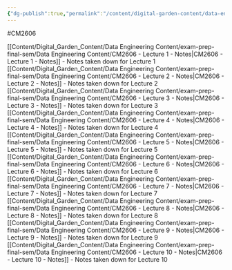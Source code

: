 ```yaml
---
{"dg-publish":true,"permalink":"/content/digital-garden-content/data-engineering-content/exam-prep-final-sem/data-engineering-notes-content-exam-prep/","updated":"2025-04-17T14:03:55.465+05:30"}
---
```


#CM2606 

[[Content/Digital_Garden_Content/Data Engineering Content/exam-prep-final-sem/Data Engineering Content/CM2606 - Lecture 1 - Notes\|CM2606 - Lecture 1 - Notes]] - Notes taken down for Lecture 1
[[Content/Digital_Garden_Content/Data Engineering Content/exam-prep-final-sem/Data Engineering Content/CM2606 - Lecture 2 - Notes\|CM2606 - Lecture 2 - Notes]] - Notes taken down for Lecture 2
[[Content/Digital_Garden_Content/Data Engineering Content/exam-prep-final-sem/Data Engineering Content/CM2606 - Lecture 3 - Notes\|CM2606 - Lecture 3 - Notes]] - Notes taken down for Lecture 3
[[Content/Digital_Garden_Content/Data Engineering Content/exam-prep-final-sem/Data Engineering Content/CM2606 - Lecture 4 - Notes\|CM2606 - Lecture 4 - Notes]] - Notes taken down for Lecture 4
[[Content/Digital_Garden_Content/Data Engineering Content/exam-prep-final-sem/Data Engineering Content/CM2606 - Lecture 5 - Notes\|CM2606 - Lecture 5 - Notes]] - Notes taken down for Lecture 5
[[Content/Digital_Garden_Content/Data Engineering Content/exam-prep-final-sem/Data Engineering Content/CM2606 - Lecture 6 - Notes\|CM2606 - Lecture 6 - Notes]] - Notes taken down for Lecture 6
[[Content/Digital_Garden_Content/Data Engineering Content/exam-prep-final-sem/Data Engineering Content/CM2606 - Lecture 7 - Notes\|CM2606 - Lecture 7 - Notes]] - Notes taken down for Lecture 7
[[Content/Digital_Garden_Content/Data Engineering Content/exam-prep-final-sem/Data Engineering Content/CM2606 - Lecture 8 - Notes\|CM2606 - Lecture 8 - Notes]] - Notes taken down for Lecture 8
[[Content/Digital_Garden_Content/Data Engineering Content/exam-prep-final-sem/Data Engineering Content/CM2606 - Lecture 9 - Notes\|CM2606 - Lecture 9 - Notes]] - Notes taken down for Lecture 9
[[Content/Digital_Garden_Content/Data Engineering Content/exam-prep-final-sem/Data Engineering Content/CM2606 - Lecture 10 - Notes\|CM2606 - Lecture 10 - Notes]] - Notes taken down for Lecture 10